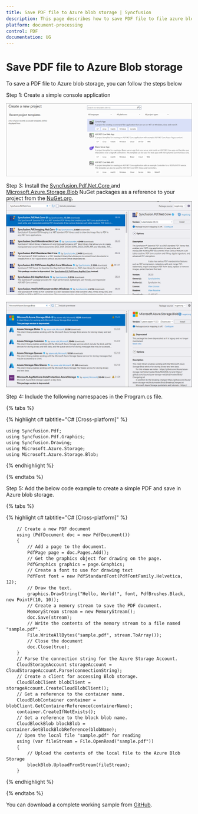 ```yaml
---
title: Save PDF file to Azure blob storage | Syncfusion
description: This page describes how to save PDF file to file azure blob storage in C#  using Syncfusion .NET PDF library.
platform: document-processing
control: PDF
documentation: UG
---
```

# Save PDF file to Azure Blob storage

To save a PDF file to Azure blob storage, you can follow the steps below


Step 1: Create a simple console application

![Project configuration window](Save-PDF-Images/Console-Application.png)

Step 3: Install the [Syncfusion.Pdf.Net.Core ](https://www.nuget.org/packages/Syncfusion.Pdf.Net.Core) and [Microsoft.Azure.Storage.Blob](https://www.nuget.org/packages/Microsoft.Azure.Storage.Blob) NuGet packages as a reference to your project from the [NuGet.org](https://www.nuget.org/).
![NuGet package installation](Save-PDF-Images/Syncfusion.Pdf.Net.Core-nuget.png)
<br><br>
![NuGet package installation](Save-PDF-Images/Microsoft.Azure.Storage.Blob-nuget.png)


Step 4: Include the following namespaces in the Program.cs file.

{% tabs %}

{% highlight c# tabtitle="C# [Cross-platform]" %}

    using Syncfusion.Pdf;
    using Syncfusion.Pdf.Graphics;
    using Syncfusion.Drawing;
    using Microsoft.Azure.Storage;
    using Microsoft.Azure.Storage.Blob;

{% endhighlight %}

{% endtabs %}


Step 5: Add the below code example to create a simple PDF and save in Azure blob storage.

{% tabs %}

{% highlight c# tabtitle="C# [Cross-platform]" %}

        // Create a new PDF document
        using (PdfDocument doc = new PdfDocument())
        {
            // Add a page to the document.
            PdfPage page = doc.Pages.Add();
            // Get the graphics object for drawing on the page.
            PdfGraphics graphics = page.Graphics;
            // Create a font to use for drawing text
            PdfFont font = new PdfStandardFont(PdfFontFamily.Helvetica, 12);
            // Draw the text.
            graphics.DrawString("Hello, World!", font, PdfBrushes.Black, new PointF(10, 10));
            // Create a memory stream to save the PDF document.
            MemoryStream stream = new MemoryStream();
            doc.Save(stream);
            // Write the contents of the memory stream to a file named "sample.pdf".
            File.WriteAllBytes("sample.pdf", stream.ToArray());
            // Close the document
            doc.Close(true);
        }
        // Parse the connection string for the Azure Storage Account.
        CloudStorageAccount storageAccount = CloudStorageAccount.Parse(connectionString);
        // Create a client for accessing Blob storage.
        CloudBlobClient blobClient = storageAccount.CreateCloudBlobClient();
        // Get a reference to the container name.
        CloudBlobContainer container = blobClient.GetContainerReference(containerName);
        container.CreateIfNotExists();
        // Get a reference to the block blob name.
        CloudBlockBlob blockBlob = container.GetBlockBlobReference(blobName);
        // Open the local file "sample.pdf" for reading
        using (var fileStream = File.OpenRead("sample.pdf"))
        {
            // Upload the contents of the local file to the Azure Blob Storage
            blockBlob.UploadFromStream(fileStream);
        }

{% endhighlight %}

{% endtabs %}

You can download a complete working sample from [GitHub](https://github.com/SyncfusionExamples/PDF-Examples/tree/master/Save-PDF-file/To%20Azure%20Blob%20Storage).
